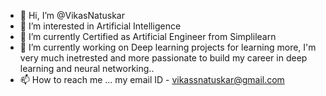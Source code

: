 - 👋 Hi, I’m @VikasNatuskar
- 👀 I’m interested in Artificial Intelligence 
- 🌱 I’m currently Certified as Artificial Engineer from Simplilearn
- 💞️ I’m currently working on Deep learning projects for learning more, I'm very much inetrested and more passionate to build my career in deep learning and neural networking..
- 📫 How to reach me ... my email ID - vikassnatuskar@gmail.com

<!---
VikasNatuskar/VikasNatuskar is a ✨ special ✨ repository because its `README.md` (this file) appears on your GitHub profile.
You can click the Preview link to take a look at your changes.
--->
